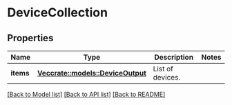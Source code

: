 # DeviceCollection

## Properties

Name | Type | Description | Notes
------------ | ------------- | ------------- | -------------
**items** | [**Vec<crate::models::DeviceOutput>**](DeviceOutput.md) | List of devices. | 

[[Back to Model list]](../README.md#documentation-for-models) [[Back to API list]](../README.md#documentation-for-api-endpoints) [[Back to README]](../README.md)


